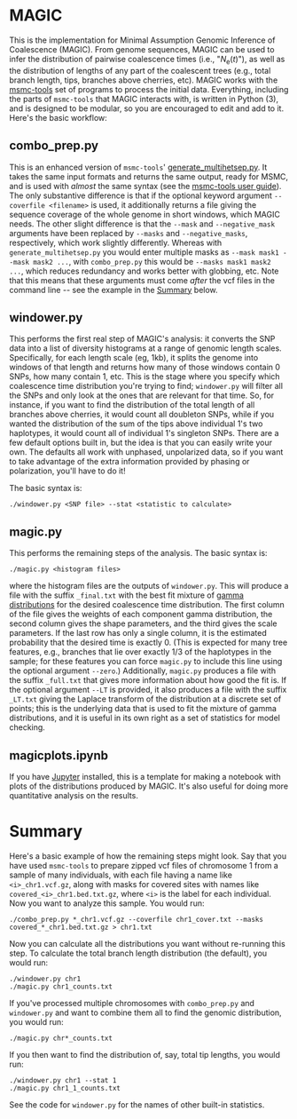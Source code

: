 MAGIC
=======

This is the implementation for Minimal Assumption Genomic Inference of Coalescence (MAGIC).
From genome sequences, MAGIC can be used to infer the distribution of pairwise coalescence times
(i.e., "_N_<sub>e</sub>(_t_)"), as well as the distribution of lengths of any part of the coalescent trees
(e.g., total branch length, tips, branches above cherries, etc).
MAGIC works with the [msmc-tools](http://github.com/stschiff/msmc-tools) set of programs to process the initial data.
Everything, including the parts of `msmc-tools` that MAGIC interacts with, is written
in Python (3), and is designed to be modular, so you are encouraged to edit and add to it.
Here's the basic workflow:

## combo\_prep.py

This is an enhanced version of `msmc-tools`' [generate\_multihetsep.py](https://github.com/stschiff/msmc-tools/blob/master/generate_multihetsep.py).
It takes the same input formats and returns the same output, ready for MSMC,
and is used with *almost* the same syntax (see the [msmc-tools user guide](https://github.com/stschiff/msmc-tools/blob/master/README.md)).
The only substantive difference is that if the optional keyword argument `--coverfile <filename>` is used,
it additionally returns a file giving the sequence coverage of the whole genome in short windows,
which MAGIC needs.
The other slight difference is that the `--mask` and `--negative_mask` arguments have been replaced
by `--masks` and `--negative_masks`, respectively, which work slightly differently.
Whereas with `generate_multihetsep.py` you would enter multiple masks as `--mask mask1 --mask mask2 ...`,
with `combo_prep.py` this would be `--masks mask1 mask2 ...`, which reduces redundancy and works better with globbing, etc.
Note that this means that these arguments must come *after* the vcf files in the command line -- see the example in the [Summary](#summary) below.

## windower.py

This performs the first real step of MAGIC's analysis: it converts the SNP data into a list of
diversity histograms at a range of genomic length scales. 
Specifically, for each length scale (eg, 1kb), it splits the genome into windows of that length
and returns how many of those windows contain 0 SNPs, how many contain 1, etc.
This is the stage where you specify which coalescence time distribution you're trying to find;
`windower.py` will filter all the SNPs and only look at the ones that are relevant for that time.
So, for instance, if you want to find the distribution of the total length of all branches above cherries,
it would count all doubleton SNPs, while if you wanted the distribution of the sum of the tips above 
individual 1's two haplotypes, it would count all of individual 1's singleton SNPs.
There are a few default options built in, but the idea is that you can easily write your own.
The defaults all work with unphased, unpolarized data, so if you want to take advantage of the 
extra information provided by phasing or polarization, you'll have to do it!

The basic syntax is:

	./windower.py <SNP file> --stat <statistic to calculate>

## magic.py

This performs the remaining steps of the analysis. The basic syntax is:

	./magic.py <histogram files> 
	
where the histogram files are the outputs of `windower.py`. 
This will produce a file with the suffix `_final.txt` with the best fit
mixture of [gamma distributions](https://en.wikipedia.org/wiki/Gamma_distribution)
for the desired coalescence time distribution. The first column of the file gives
the weights of each component gamma distribution, the second column gives the shape
parameters, and the third gives the scale parameters. 
If the last row has only a single column, it is the estimated probability that the 
desired time is exactly 0. 
(This is expected for many tree features, e.g.,
branches that lie over exactly 1/3 of the haplotypes in the sample; 
for these features you can force `magic.py` to include this line using the optional argument `--zero`.)
Additionally, `magic.py` produces a file with the suffix `_full.txt` that gives more information
about how good the fit is.
If the optional argument `--LT` is provided, it also produces a file with the suffix `_LT.txt`
giving the Laplace transform of the distribution at a discrete set of points; this
is the underlying data that is used to fit the mixture of gamma distributions, 
and it is useful in its own right as a set of statistics for model checking.

## magicplots.ipynb

If you have [Jupyter](http://jupyter.org/) installed, this is a template for making a notebook
with plots of the distributions produced by MAGIC. 
It's also useful for doing more quantitative analysis on the results.

# Summary

Here's a basic example of how the remaining steps might look. 
Say that you have used `msmc-tools` to prepare zipped vcf files of chromosome 1 from a sample of many individuals,
with each file having a name like `<i>_chr1.vcf.gz`, 
along with masks for covered sites with names like `covered_<i>_chr1.bed.txt.gz`,
where `<i>` is the label for each individual.
Now you want to analyze this sample.
You would run:

	./combo_prep.py *_chr1.vcf.gz --coverfile chr1_cover.txt --masks covered_*_chr1.bed.txt.gz > chr1.txt
	
Now you can calculate all the distributions you want without re-running this step.
To calculate the total branch length distribution (the default), you would run:

	./windower.py chr1
	./magic.py chr1_counts.txt
	
If you've processed multiple chromosomes with `combo_prep.py` and `windower.py` and want to 
combine them all to find the genomic distribution, you would run:

	./magic.py chr*_counts.txt
	
If you then want to find the distribution of, say, total tip lengths, you would run:

	./windower.py chr1 --stat 1
	./magic.py chr1_1_counts.txt
	
See the code for `windower.py` for the names of other built-in statistics.


	